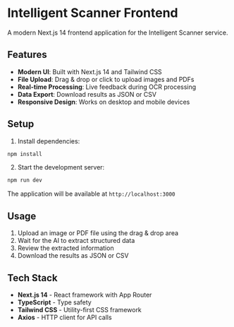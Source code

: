 # Intelligent Scanner Frontend

A modern Next.js 14 frontend application for the Intelligent Scanner service.

## Features

- **Modern UI**: Built with Next.js 14 and Tailwind CSS
- **File Upload**: Drag & drop or click to upload images and PDFs
- **Real-time Processing**: Live feedback during OCR processing
- **Data Export**: Download results as JSON or CSV
- **Responsive Design**: Works on desktop and mobile devices

## Setup

1. Install dependencies:
```bash
npm install
```

2. Start the development server:
```bash
npm run dev
```

The application will be available at `http://localhost:3000`

## Usage

1. Upload an image or PDF file using the drag & drop area
2. Wait for the AI to extract structured data
3. Review the extracted information
4. Download the results as JSON or CSV

## Tech Stack

- **Next.js 14** - React framework with App Router
- **TypeScript** - Type safety
- **Tailwind CSS** - Utility-first CSS framework
- **Axios** - HTTP client for API calls
